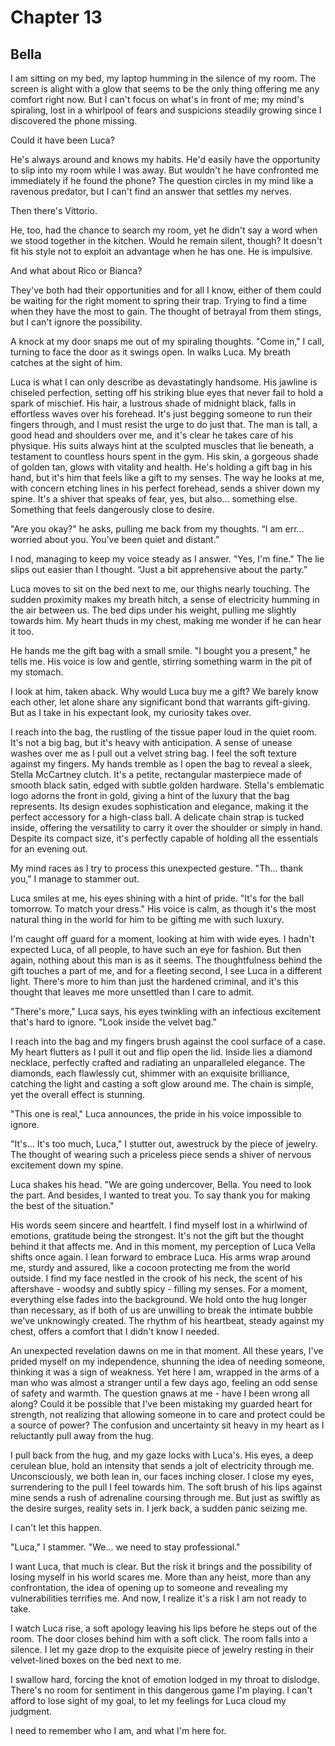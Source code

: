 # Chapter 13
## Bella
 
I am sitting on my bed, my laptop humming in the silence of my room. The screen is alight with a glow that seems to be the only thing offering me any comfort right now. But I can't focus on what's in front of me; my mind's spiraling, lost in a whirlpool of fears and suspicions steadily growing since I discovered the phone missing.
 
Could it have been Luca? 

He's always around and knows my habits. He'd easily have the opportunity to slip into my room while I was away. But wouldn't he have confronted me immediately if he found the phone? The question circles in my mind like a ravenous predator, but I can't find an answer that settles my nerves.
 
Then there's Vittorio. 

He, too, had the chance to search my room, yet he didn't say a word when we stood together in the kitchen. Would he remain silent, though? It doesn't fit his style not to exploit an advantage when he has one. He is impulsive.
 
And what about Rico or Bianca? 

They've both had their opportunities and for all I know, either of them could be waiting for the right moment to spring their trap. Trying to find a time when they have the most to gain. The thought of betrayal from them stings, but I can't ignore the possibility.
 
A knock at my door snaps me out of my spiraling thoughts. "Come in," I call, turning to face the door as it swings open. In walks Luca. My breath catches at the sight of him.
 
Luca is what I can only describe as devastatingly handsome. His jawline is chiseled perfection, setting off his striking blue eyes that never fail to hold a spark of mischief. His hair, a lustrous shade of midnight black, falls in effortless waves over his forehead. It's just begging someone to run their fingers through, and I must resist the urge to do just that. The man is tall, a good head and shoulders over me, and it's clear he takes care of his physique. His suits always hint at the sculpted muscles that lie beneath, a testament to countless hours spent in the gym. His skin, a gorgeous shade of golden tan, glows with vitality and health. He's holding a gift bag in his hand, but it's him that feels like a gift to my senses. The way he looks at me, with concern etching lines in his perfect forehead, sends a shiver down my spine. It's a shiver that speaks of fear, yes, but also... something else. Something that feels dangerously close to desire.
 
"Are you okay?" he asks, pulling me back from my thoughts. “I am err… worried about you. You’ve been quiet and distant.”
 
I nod, managing to keep my voice steady as I answer. "Yes, I'm fine." The lie slips out easier than I thought. “Just a bit apprehensive about the party.”
 
Luca moves to sit on the bed next to me, our thighs nearly touching. The sudden proximity makes my breath hitch, a sense of electricity humming in the air between us. The bed dips under his weight, pulling me slightly towards him. My heart thuds in my chest, making me wonder if he can hear it too.
 
He hands me the gift bag with a small smile. "I bought you a present," he tells me. His voice is low and gentle, stirring something warm in the pit of my stomach.
 
I look at him, taken aback. Why would Luca buy me a gift? We barely know each other, let alone share any significant bond that warrants gift-giving. But as I take in his expectant look, my curiosity takes over.
 
I reach into the bag, the rustling of the tissue paper loud in the quiet room. It's not a big bag, but it's heavy with anticipation. A sense of unease washes over me as I pull out a velvet string bag. I feel the soft texture against my fingers. My hands tremble as I open the bag to reveal a sleek, Stella McCartney clutch. It's a petite, rectangular masterpiece made of smooth black satin, edged with subtle golden hardware. Stella's emblematic logo adorns the front in gold, giving a hint of the luxury that the bag represents. Its design exudes sophistication and elegance, making it the perfect accessory for a high-class ball. A delicate chain strap is tucked inside, offering the versatility to carry it over the shoulder or simply in hand. Despite its compact size, it's perfectly capable of holding all the essentials for an evening out. 
 
My mind races as I try to process this unexpected gesture. "Th... thank you," I manage to stammer out.
 
Luca smiles at me, his eyes shining with a hint of pride. "It's for the ball tomorrow. To match your dress." His voice is calm, as though it's the most natural thing in the world for him to be gifting me with such luxury.
 
I'm caught off guard for a moment, looking at him with wide eyes. I hadn't expected Luca, of all people, to have such an eye for fashion. But then again, nothing about this man is as it seems. The thoughtfulness behind the gift touches a part of me, and for a fleeting second, I see Luca in a different light. There's more to him than just the hardened criminal, and it's this thought that leaves me more unsettled than I care to admit.
 
"There's more," Luca says, his eyes twinkling with an infectious excitement that's hard to ignore. "Look inside the velvet bag."

I reach into the bag and my fingers brush against the cool surface of a case. My heart flutters as I pull it out and flip open the lid. Inside lies a diamond necklace, perfectly crafted and radiating an unparalleled elegance. The diamonds, each flawlessly cut, shimmer with an exquisite brilliance, catching the light and casting a soft glow around me. The chain is simple, yet the overall effect is stunning.
 
"This one is real," Luca announces, the pride in his voice impossible to ignore.
 
"It's... It's too much, Luca," I stutter out, awestruck by the piece of jewelry. The thought of wearing such a priceless piece sends a shiver of nervous excitement down my spine.
 
Luca shakes his head. "We are going undercover, Bella. You need to look the part. And besides, I wanted to treat you. To say thank you for making the best of the situation."
 
His words seem sincere and heartfelt. I find myself lost in a whirlwind of emotions, gratitude being the strongest. It's not the gift but the thought behind it that affects me. And in this moment, my perception of Luca Vella shifts once again. I lean forward to embrace Luca. His arms wrap around me, sturdy and assured, like a cocoon protecting me from the world outside. I find my face nestled in the crook of his neck, the scent of his aftershave - woodsy and subtly spicy - filling my senses. For a moment, everything else fades into the background. We hold onto the hug longer than necessary, as if both of us are unwilling to break the intimate bubble we've unknowingly created. The rhythm of his heartbeat, steady against my chest, offers a comfort that I didn't know I needed.
 
An unexpected revelation dawns on me in that moment. All these years, I've prided myself on my independence, shunning the idea of needing someone, thinking it was a sign of weakness. Yet here I am, wrapped in the arms of a man who was almost a stranger until a few days ago, feeling an odd sense of safety and warmth. The question gnaws at me - have I been wrong all along? Could it be possible that I've been mistaking my guarded heart for strength, not realizing that allowing someone in to care and protect could be a source of power? The confusion and uncertainty sit heavy in my heart as I reluctantly pull away from the hug.
 
I pull back from the hug, and my gaze locks with Luca's. His eyes, a deep cerulean blue, hold an intensity that sends a jolt of electricity through me. Unconsciously, we both lean in, our faces inching closer. I close my eyes, surrendering to the pull I feel towards him. The soft brush of his lips against mine sends a rush of adrenaline coursing through me. But just as swiftly as the desire surges, reality sets in. I jerk back, a sudden panic seizing me.
 
I can't let this happen.
 
"Luca," I stammer. "We... we need to stay professional."

I want Luca, that much is clear. But the risk it brings and the possibility of losing myself in his world scares me. More than any heist, more than any confrontation, the idea of opening up to someone and revealing my vulnerabilities terrifies me. And now, I realize it's a risk I am not ready to take.
 
I watch Luca rise, a soft apology leaving his lips before he steps out of the room. The door closes behind him with a soft click. The room falls into a silence. I let my gaze drop to the exquisite piece of jewelry resting in their velvet-lined boxes on the bed next to me.

I swallow hard, forcing the knot of emotion lodged in my throat to dislodge. There's no room for sentiment in this dangerous game I'm playing. I can't afford to lose sight of my goal, to let my feelings for Luca cloud my judgment.
 
I need to remember who I am, and what I'm here for.